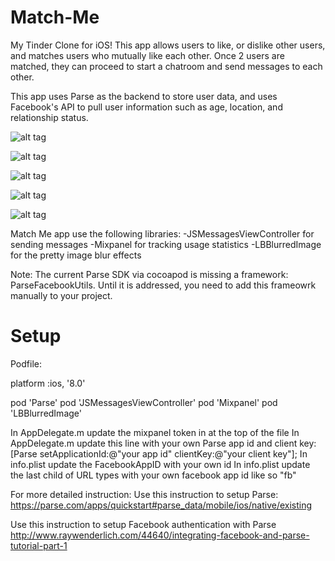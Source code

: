 Match-Me
========

My Tinder Clone for iOS! This app allows users to like, or dislike other users, and matches users who mutually like each other. 
Once 2 users are matched, they can proceed to start a chatroom and send messages to each other.

This app uses Parse as the backend to store user data, and uses Facebook's API to pull user information such as age, location,
and relationship status. 

![alt tag](https://github.com/LunarFlash/MatchMe/blob/master/MatchMe/screenshot1.png)

![alt tag](https://github.com/LunarFlash/MatchMe/blob/master/MatchMe/screenshot2.png)

![alt tag](https://github.com/LunarFlash/MatchMe/blob/master/MatchMe/screenshot3.png)

![alt tag](https://github.com/LunarFlash/MatchMe/blob/master/MatchMe/screenshot4.png)

![alt tag](https://github.com/LunarFlash/MatchMe/blob/master/MatchMe/screenshot5.png)


Match Me app use the following libraries:
-JSMessagesViewController for sending messages
-Mixpanel for tracking usage statistics
-LBBlurredImage for the pretty image blur effects

Note: The current Parse SDK via cocoapod is missing a framework: ParseFacebookUtils. Until it is addressed, you need to add this 
frameowrk manually to your project.


Setup
=====

Podfile:

platform :ios, '8.0'

pod 'Parse'
pod 'JSMessagesViewController'
pod 'Mixpanel'
pod 'LBBlurredImage'



In AppDelegate.m update the mixpanel token in at the top of the file
In AppDelegate.m update this line with your own Parse app id and client key:
[Parse setApplicationId:@"your app id"
clientKey:@"your client key"];
In info.plist update the FacebookAppID with your own id
In info.plist update the last child of URL types with your own facebook app id like so "fb<your id>"

For more detailed instruction:
Use this instruction to setup Parse:
https://parse.com/apps/quickstart#parse_data/mobile/ios/native/existing

Use this instruction to setup Facebook authentication with Parse
http://www.raywenderlich.com/44640/integrating-facebook-and-parse-tutorial-part-1

